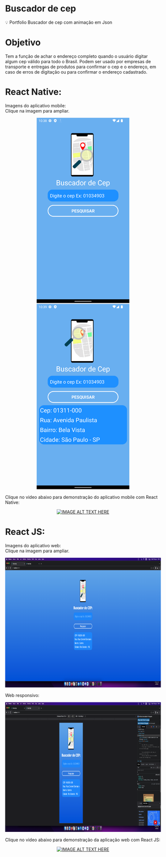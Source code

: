 # Buscador de cep
:bulb: Portfolio Buscador de cep com animação em Json

# Objetivo

Tem a função de achar o endereço completo quando o usuário digitar algum cep válido para todo o Brasil.
Podem ser usado por empresas de transporte e entregas de produtos para confirmar o cep e o endereço, em caso de erros de digitação ou para confirmar o endereço cadastrado.

# React Native:

Imagens do aplicativo mobile:<br/>
Clique na imagem para ampliar.
<p align='center'>
  <img width='300' height='600' src='ReadmeImages/mob1.png'>
  <img width='300' height='600' src='ReadmeImages/mob2.png'>
</p>  

Clique no video abaixo para demonstração do aplicativo mobile com React Native:
<p align='center'>
<a href="http://www.youtube.com/watch?feature=player_embedded&v=GuNGqCHPNq0
" target="_blank"><img src="http://img.youtube.com/vi/GuNGqCHPNq0/0.jpg" 
alt="IMAGE ALT TEXT HERE" width="540" height="380" /></a>
</p>  

# React JS:

Imagens do aplicativo web:<br/>
Clique na imagem para ampliar.
<p align='center'>
  <img height="420" src='ReadmeImages/web1.png'>
</p>

  Web responsivo:
<p align='center'>
  <img  height="420" src='ReadmeImages/web2.png'>
</p>

Clique no video abaixo para demonstração da aplicação web com React JS:
<p align='center'>
<a href="http://www.youtube.com/watch?feature=player_embedded&v=GuNGqCHPNq0
" target="_blank"><img src="http://img.youtube.com/vi/GuNGqCHPNq0/0.jpg" 
alt="IMAGE ALT TEXT HERE" width="540" height="380" /></a>
</p>  


<!-- <a href="http://www.youtube.com/watch?feature=player_embedded&v=YOUTUBE_VIDEO_ID_HERE
" target="_blank"><img src="http://img.youtube.com/vi/YOUTUBE_VIDEO_ID_HERE/0.jpg" 
alt="IMAGE ALT TEXT HERE" width="240" height="180" border="10" /></a> -->
